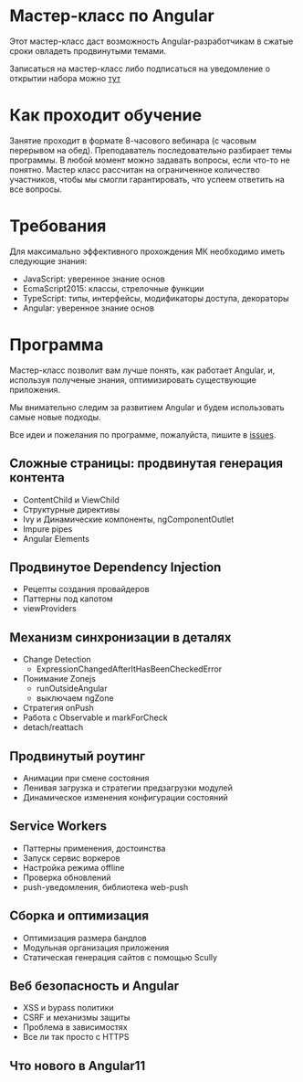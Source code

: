 # Мастер-класс по Angular

Этот мастер-класс даст возможность Angular-разработчикам в сжатые сроки овладеть продвинутыми темами.

Записаться на мастер-класс либо подписаться на уведомление о открытии набора можно [тут](https://learn.javascript.ru/courses/angularpro)

# Как проходит обучение

Занятие проходит в формате 8-часового вебинара (с часовым перерывом на обед).
Преподаватель последовательно разбирает темы программы. В любой момент можно задавать вопросы, если что-то не понятно.
Мастер класс рассчитан на ограниченное количество участников, чтобы мы смогли гарантировать, что успеем ответить на все вопросы.

# Требования

Для максимально эффективного прохождения МК необходимо иметь следующие знания: 

- JavaScript: уверенное знание основ
- EcmaScript2015: классы, стрелочные функции
- TypeScript: типы, интерфейсы, модификаторы доступа, декораторы
- Angular: уверенное знание основ

# Программа

Мастер-класс позволит вам лучше понять, как работает Angular, и, используя полученые знания, оптимизировать существующие приложения. 

Мы внимательно следим за развитием Angular и будем использовать самые новые подходы. 

Все идеи и пожелания по программе, пожалуйста, пишите в [issues](https://github.com/javascript-ru/angularpro/issues?q=is%3Aissue+is%3Aopen+sort%3Aupdated-desc).

## Сложные страницы: продвинутая генерация контента
- ContentChild и ViewChild
- Структурные директивы
- Ivy и Динамические компоненты, ngComponentOutlet
- Impure pipes
- Angular Elements

## Продвинутое Dependency Injection
- Рецепты создания провайдеров
- Паттерны под капотом
- viewProviders

## Механизм синхронизации в деталях
- Change Detection
  - ExpressionChangedAfterItHasBeenCheckedError
- Понимание Zonejs
  - runOutsideAngular
  - выключаем ngZone
- Стратегия onPush
- Работа с Observable и markForCheck
- detach/reattach

## Продвинутый роутинг
- Анимации при смене состояния
- Ленивая загрузка и стратегии предзагрузки модулей
- Динамическое изменения конфигурации состояний

## Service Workers
- Паттерны применения, достоинства
- Запуск сервис воркеров
- Настройка режима offline
- Проверка обновлений
- push-уведомления, библиотека web-push

## Сборка и оптимизация
- Оптимизация размера бандлов
- Модульная организация приложения
- Статическая генерация сайтов с помощью Scully

## Веб безопасность и Angular
- XSS и bypass политики
- CSRF и механизмы защиты
- Проблема в зависимостях
- Все ли так просто с HTTPS

## Что нового в Angular11
